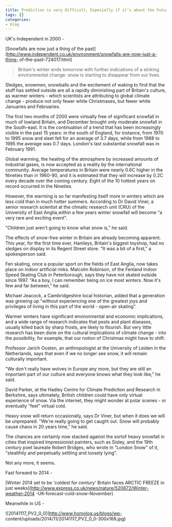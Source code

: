 ```yaml
---
title: Prediction is very Difficult, Especially if it's about the Future
tags: []
categories:
- blog
---
```

UK's Independent in 2000 -
<!--more-->

[Snowfalls are now just a thing of the
past](http://www.independent.co.uk/environment/snowfalls-are-now-just-a-thing-
of-the-past-724017.html)

> Britain's winter ends tomorrow with further indications of a striking
environmental change: snow is starting to disappear from our lives.

Sledges, snowmen, snowballs and the excitement of waking to find that the
stuff has settled outside are all a rapidly diminishing part of Britain's
culture, as warmer winters - which scientists are attributing to global
climate change - produce not only fewer white Christmases, but fewer white
Januaries and Februaries.

The first two months of 2000 were virtually free of significant snowfall in
much of lowland Britain, and December brought only moderate snowfall in the
South-east. It is the continuation of a trend that has been increasingly
visible in the past 15 years: in the south of England, for instance, from 1970
to 1995 snow and sleet fell for an average of 3.7 days, while from 1988 to
1995 the average was 0.7 days. London's last substantial snowfall was in
February 1991.

Global warming, the heating of the atmosphere by increased amounts of
industrial gases, is now accepted as a reality by the international community.
Average temperatures in Britain were nearly 0.6C higher in the Nineties than
in 1960-90, and it is estimated that they will increase by 0.2C every decade
over the coming century. Eight of the 10 hottest years on record occurred in
the Nineties.

However, the warming is so far manifesting itself more in winters which are
less cold than in much hotter summers. According to Dr David Viner, a senior
research scientist at the climatic research unit (CRU) of the University of
East Anglia,within a few years winter snowfall will become "a very rare and
exciting event".

"Children just aren't going to know what snow is," he said.

The effects of snow-free winter in Britain are already becoming apparent. This
year, for the first time ever, Hamleys, Britain's biggest toyshop, had no
sledges on display in its Regent Street store. "It was a bit of a first," a
spokesperson said.

Fen skating, once a popular sport on the fields of East Anglia, now takes
place on indoor artificial rinks. Malcolm Robinson, of the Fenland Indoor
Speed Skating Club in Peterborough, says they have not skated outside since
1997. "As a boy, I can remember being on ice most winters. Now it's few and
far between," he said.

Michael Jeacock, a Cambridgeshire local historian, added that a generation was
growing up "without experiencing one of the greatest joys and privileges of
living in this part of the world - open-air skating".

Warmer winters have significant environmental and economic implications, and a
wide range of research indicates that pests and plant diseases, usually killed
back by sharp frosts, are likely to flourish. But very little research has
been done on the cultural implications of climate change - into the
possibility, for example, that our notion of Christmas might have to shift.

Professor Jarich Oosten, an anthropologist at the University of Leiden in the
Netherlands, says that even if we no longer see snow, it will remain
culturally important.

"We don't really have wolves in Europe any more, but they are still an
important part of our culture and everyone knows what they look like," he
said.

David Parker, at the Hadley Centre for Climate Prediction and Research in
Berkshire, says ultimately, British children could have only virtual
experience of snow. Via the internet, they might wonder at polar scenes - or
eventually "feel" virtual cold.

Heavy snow will return occasionally, says Dr Viner, but when it does we will
be unprepared. "We're really going to get caught out. Snow will probably cause
chaos in 20 years time," he said.

The chances are certainly now stacked against the sortof heavy snowfall in
cities that inspired Impressionist painters, such as Sisley, and the 19th
century poet laureate Robert Bridges, who wrote in "London Snow" of it,
"stealthily and perpetually settling and loosely lying".

Not any more, it seems.

Fast forward to 2014 -

[Winter 2014 set to be 'coldest for century' Britain faces ARCTIC FREEZE in
just weeks](http://www.express.co.uk/news/nature/520672/Winter-weather-2014
-UK-forecast-cold-snow-November)

Meanwhile in US -

![20141117_PV2_0_0](http://www.homolog.us/blogs/wp-
content/uploads/2014/11/20141117_PV2_0_0-300x168.jpg)

